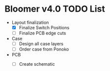 # Bloomer v4.0 TODO List

- Layout finalization
    - [x] Finalize Switch Positions
    - [ ] Finalize PCB edge cuts
- Case
    - [ ] Design all case layers
    - [ ] Order case from Ponoko
- PCB
    - [ ] Create schematic

